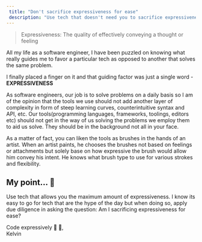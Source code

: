 ```yaml
---
 title: "Don't sacrifice expressiveness for ease"
 description: "Use tech that doesn't need you to sacrifice expressiveness for ease"
---
```


> Expressiveness: The quality of effectively conveying a thought or feeling

All my life as a software engineer, I have been puzzled on knowing what really guides me to favor a particular tech as opposed to another that solves the same problem.

I finally placed a finger on it and that guiding factor was just a single word - **EXPRESSIVENESS**

As software engineers, our job is to solve problems on a daily basis so I am of the opinion that the tools we use should not add another layer of complexity in form of steep learning curves, counterintuitive syntax and API, etc. Our tools(programming languages, frameworks, toolings, editors etc) should not get in the way of us solving the problems we employ them to aid us solve. They should be in the background not all in your face.

As a matter of fact, you can liken the tools as brushes in the hands of an artist. When an artist paints, he chooses the brushes not based on feelings or attachments but solely base on how expressive the brush would allow him convey his intent. He knows what brush type to use for various strokes and flexibility.

## My point... 📌
Use tech that allows you the maximum amount of expressiveness. I know its easy to go for tech that are the hype of the day but when doing so, apply due diligence in asking the question: Am I sacrificing expressiveness for ease?

Code expressively 🚀 🚀, <br /> Kelvin